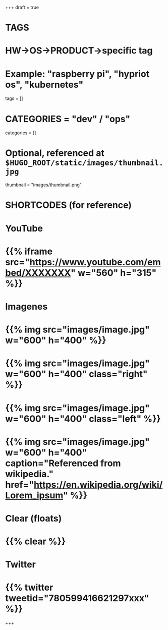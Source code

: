 +++
draft = true

# TAGS
# HW->OS->PRODUCT->specific tag
# Example: "raspberry pi", "hypriot os", "kubernetes"

tags = []

# CATEGORIES = "dev" / "ops"
categories = []

# Optional, referenced at `$HUGO_ROOT/static/images/thumbnail.jpg`
thumbnail = "images/thumbnail.png"

# SHORTCODES (for reference)

# YouTube
# {{% iframe src="https://www.youtube.com/embed/XXXXXXX" w="560" h="315" %}}
# Imagenes
# {{% img src="images/image.jpg" w="600" h="400" %}}
# {{% img src="images/image.jpg" w="600" h="400" class="right" %}}
# {{% img src="images/image.jpg" w="600" h="400" class="left" %}}
# {{% img src="images/image.jpg" w="600" h="400" caption="Referenced from wikipedia." href="https://en.wikipedia.org/wiki/Lorem_ipsum" %}}
# Clear (floats)
# {{% clear %}}
# Twitter
# {{% twitter tweetid="780599416621297xxx" %}}

+++

<!--more-->